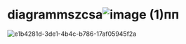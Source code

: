# diagrammszcsa![image (1)пп](https://github.com/user-attachments/assets/460df60b-92be-4031-9cde-58d29b784f85)


![e1b4281d-3de1-4b4c-b786-17af05945f2a](https://github.com/user-attachments/assets/35191e8e-0e7c-4838-96ee-04f845b95992)
